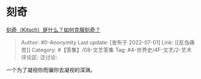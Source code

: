 # 刻奇
[刻奇（Kitsch）是什么？如何克服刻奇？](https://www.zhihu.com/question/27039705/answer/2553044198)

> Author: #0-Anonymity
> Last update: [发布于 2022-07-01]
> Link: [[反刍痛苦]]
> Category: #【答集】/08-文艺答集
> Tag: #4-世界史/4F-文艺/2-艺术
> 评论区:
> 泛讨论:

一个为了凝视你而骗你去凝视的深渊。
